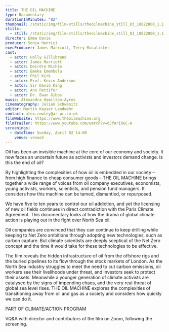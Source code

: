```yaml
---
title: THE OIL MACHINE
type: Documentary
durationInMinutes: "82"
thumbnail: /static/img/film-stills/theoilmachine_still_03_10022800_1.1.3.jpg
stills:
  - still: /static/img/film-stills/theoilmachine_still_03_10022800_1.1.3.jpg
director: Emma Davie
producer: Sonja Henrici
execProducer: James Marriott, Terry Macalister
cast:
  - actor: Holly Gillibrand
  - actor: James Marriott
  - actor: Deirdre Michie
  - actor: Emeka Emembolu
  - actor: Phil Kirk
  - actor: Prof. Kevin Anderson
  - actor: Sir David King
  - actor: Ann Pettifor
  - actor: Dr. Ewan Gibbs
music: Alexandra Hamilton-Ayres
cinematography: Julian Schwanitz
editor: Martin Kayser Landwehr
contact: alex.rowley@ar-pr.co.uk
filmWebsite: https://www.theoilmachine.org
filmTrailer: https://www.youtube.com/watch?v=6JfArIOGC-A
screenings:
  - dateTime: Sunday, April 02 14:00
    venue: venue2
---
```

Oil has been an invisible machine at the core of our economy and society. It now faces an uncertain future as activists and investors demand change. Is this the end of oil?

By highlighting the complexities of how oil is embedded in our society – from high finance to cheap consumer goods – THE OIL MACHINE brings together a wide range of voices from oil company executives, economists, young activists, workers, scientists, and pension fund managers. It considers how this machine can be tamed, dismantled, or repurposed.

We have five to ten years to control our oil addiction, and yet the licensing of new oil fields continues in direct contradiction with the Paris Climate Agreement. This documentary looks at how the drama of global climate action is playing out in the fight over North Sea oil.

Oil companies are convinced that they can continue to keep drilling while keeping to Net Zero ambitions through adopting new technologies, such as carbon capture. But climate scientists are deeply sceptical of the Net Zero concept and the time it would take for these technologies to be effective.

The film reveals the hidden infrastructure of oil from the offshore rigs and the buried pipelines to its flow through the stock markets of London. As the North Sea industry struggles to meet the need to cut carbon emissions, oil workers see their livelihoods under threat, and investors seek to protect their assets. Meanwhile a younger generation of climate activists are catalysed by the signs of impending chaos, and the very real threat of global sea level rises. THE OIL MACHINE explores the complexities of transitioning away from oil and gas as a society and considers how quickly we can do it.

P﻿ART OF CLIMATE/ACTION PROGRAM

VQ﻿&A with director and contributors of the film on Zoom, following the screening.

